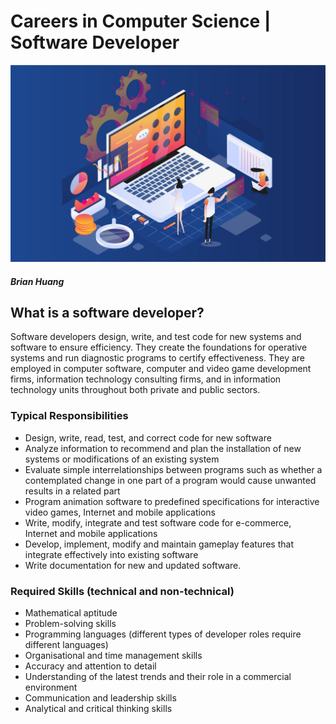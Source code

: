 # **Careers in Computer Science | Software Developer** 
![Alt text](software%20engineer.jpg)
#### *Brian Huang*

## **What is a software developer?**
Software developers design, write, and test code for new systems and software to ensure efficiency. They create the foundations for operative systems and run diagnostic programs to certify effectiveness. They are employed in computer software, computer and video game development firms, information technology consulting firms, and in information technology units throughout both private and public sectors.

### **Typical Responsibilities**
+ Design, write, read, test, and correct code for new software
+ Analyze information to recommend and plan the installation of new systems or modifications of an existing system
+ Evaluate simple interrelationships between programs such as whether a contemplated change in one part of a program would cause unwanted results in a related part
+ Program animation software to predefined specifications for interactive video games, Internet and mobile applications
+ Write, modify, integrate and test software code for e-commerce, Internet and mobile applications
+ Develop, implement, modify and maintain gameplay features that integrate effectively into existing software
+ Write documentation for new and updated software.

### **Required Skills (technical and non-technical)**
+ Mathematical aptitude
+ Problem-solving skills
+ Programming languages (different types of developer roles require different languages)
+ Organisational and time management skills
+ Accuracy and attention to detail
+ Understanding of the latest trends and their role in a commercial environment
+ Communication and leadership skills
+ Analytical and critical thinking skills






